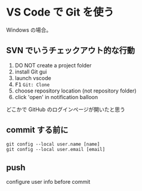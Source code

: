 # VS Code で Git を使う

Windows の場合。

## SVN でいうチェックアウト的な行動

1. DO NOT create a project folder
1. install Git gui
1. launch vscode
1. <kbd>F1</kbd> `Git: Clone`
1. choose repository location (not repository folder)
1. click 'open' in notification balloon

どこかで GitHub のログインページが開いたと思う

## commit する前に

```dos
git config --local user.name [name]
git config --local user.email [email]
```

## push

configure user info before commit

